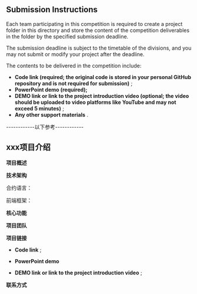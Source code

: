 ## Submission Instructions
  
  Each team participating in this competition is required to create a project folder in this directory and store the content of the competition deliverables in the folder by the specified submission deadline.
  
  The submission deadline is subject to the timetable of the divisions, and you may not submit or modify your project after the deadline.
  
  The contents to be delivered in the competition include:
  
  - **Code link (required; the original code is stored in your personal GitHub repository and is not required for submission)** ;
  - **PowerPoint demo (required);**
  - **DEMO link or link to the project introduction video (optional; the video should be uploaded to video platforms like YouTube and may not exceed 5 minutes)** ;
  - **Any other support materials** .

------------以下参考------------

## xxx项目介绍
**项目概述**


**技术架构**

合约语言：

前端框架：

**核心功能**

**项目团队**

**项目链接**
  - **Code link** ;
    
  - **PowerPoint demo**
    
  - **DEMO link or link to the project introduction video** ;

**联系方式**
